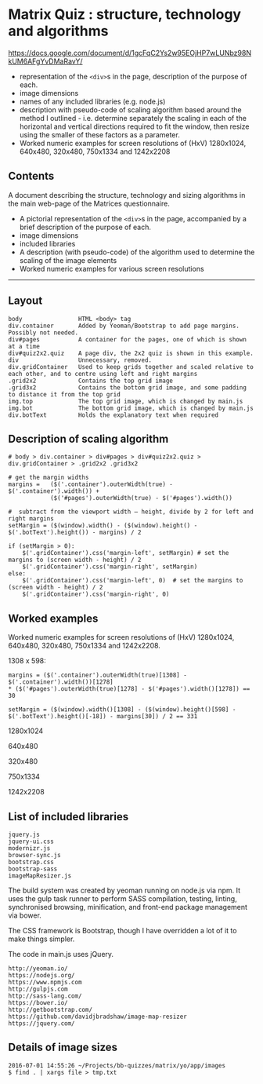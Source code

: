 # Matrix Quiz : structure, technology and algorithms

<https://docs.google.com/document/d/1gcFqC2Ys2w95EOjHP7wLUNbz98NkUM6AFgYvDMaRavY/>

* representation of the `<div>`s in the page, description of the purpose of each.
* image dimensions
* names of any included libraries (e.g. node.js)
* description with pseudo-code of scaling algorithm based around the method I outlined - i.e. determine separately the scaling in each of the horizontal and vertical directions required to fit the window, then resize using the smaller of these factors as a parameter.
* Worked numeric examples for screen resolutions of (HxV) 1280x1024, 640x480, 320x480, 750x1334 and 1242x2208

## Contents

A document describing the structure, technology and sizing algorithms in the main web-page of the Matrices questionnaire.

* A pictorial representation of the `<div>`s in the page, accompanied by a brief description of the purpose of each.
* image dimensions
* included libraries
* A description (with pseudo-code) of the algorithm used to determine the scaling of the image elements
* Worked numeric examples for various screen resolutions

---



## Layout

  
    body                HTML <body> tag
    div.container       Added by Yeoman/Bootstrap to add page margins. Possibly not needed.
    div#pages           A container for the pages, one of which is shown at a time
    div#quiz2x2.quiz    A page div, the 2x2 quiz is shown in this example.
    div                 Unnecessary, removed.
    div.gridContainer   Used to keep grids together and scaled relative to  each other, and to centre using left and right margins
    .grid2x2            Contains the top grid image
    .grid3x2            Contains the bottom grid image, and some padding to distance it from the top grid
    img.top             The top grid image, which is changed by main.js
    img.bot             The bottom grid image, which is changed by main.js
    div.botText         Holds the explanatory text when required

## Description of scaling algorithm


    # body > div.container > div#pages > div#quiz2x2.quiz > div.gridContainer > .grid2x2 .grid3x2

    # get the margin widths
    margins =   ($('.container').outerWidth(true) - $('.container').width()) + 
                ($('#pages').outerWidth(true) - $('#pages').width())

    #  subtract from the viewport width – height, divide by 2 for left and right margins
    setMargin = ($(window).width() - ($(window).height() - $('.botText').height()) - margins) / 2

    if (setMargin > 0):
        $('.gridContainer').css('margin-left', setMargin) # set the margins to (screen width - height) / 2
        $('.gridContainer').css('margin-right', setMargin)
    else:
        $('.gridContainer').css('margin-left', 0)  # set the margins to (screen width - height) / 2
        $('.gridContainer').css('margin-right', 0)

## Worked examples

Worked numeric examples for screen resolutions of (HxV) 1280x1024, 640x480, 320x480, 750x1334 and 1242x2208.

1308 x 598:

    margins = ($('.container').outerWidth(true)[1308] - $('.container').width())[1278]
    * ($('#pages').outerWidth(true)[1278] - $('#pages').width()[1278]) == 30

    setMargin = ($(window).width()[1308] - ($(window).height()[598] - $('.botText').height()[-18]) - margins[30]) / 2 == 331

1280x1024

640x480

320x480

750x1334

1242x2208

## List of included libraries

    jquery.js
    jquery-ui.css
    modernizr.js
    browser-sync.js
    bootstrap.css
    bootstrap-sass
    imageMapResizer.js

The build system was created by yeoman running on node.js via npm. It uses the gulp task runner to perform SASS compilation, testing, linting, synchronised browsing, minification, and front-end package management via bower.

The CSS framework is Bootstrap, though I have overridden a lot of it to make things simpler.

The code in main.js uses jQuery.

    http://yeoman.io/
    https://nodejs.org/
    https://www.npmjs.com
    http://gulpjs.com
    http://sass-lang.com/
    https://bower.io/
    http://getbootstrap.com/
    https://github.com/davidjbradshaw/image-map-resizer
    https://jquery.com/

## Details of image sizes

    2016-07-01 14:55:26 ~/Projects/bb-quizzes/matrix/yo/app/images
    $ find . | xargs file > tmp.txt




